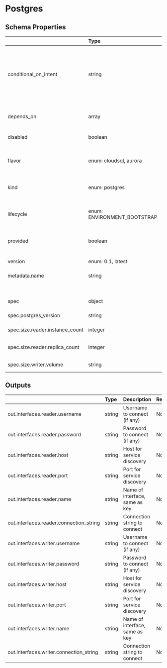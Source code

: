 # Postgres

## Schema Properties

|                                 | Type                        | Description                                                                                                                                                                    | Required   |
|:--------------------------------|:----------------------------|:-------------------------------------------------------------------------------------------------------------------------------------------------------------------------------|:-----------|
| conditional_on_intent           | string                      | Flag to enable the resource based on intent availability. eg mysql if mysql dashboard is required to be deployed. Note: Need to have the instance running beforehand to avail. | No         |
| depends_on                      | array                       | Dependencies on other resources. e.g. application x may depend on y                                                                                                            | No         |
| disabled                        | boolean                     | Flag to disable the resource                                                                                                                                                   | No         |
| flavor                          | enum: cloudsql, aurora      | Implementation selector for the Postgres resource. e.g. for a resource type cloudsql or aurora.                                                                                | Yes        |
| kind                            | enum: postgres              | Describes the type of resource. e.g. cloudsql or aurora                                                                                                                        | Yes        |
| lifecycle                       | enum: ENVIRONMENT_BOOTSTRAP | This field describes the phase in which the resource has to be invoked (`ENVIRONMENT_BOOTSTRAP`)                                                                               | No         |
| provided                        | boolean                     | Flag to tell if the resource should not be provisioned by facets                                                                                                               | No         |
| version                         | enum: 0.1, latest           | This field can be used to pin to a particular version                                                                                                                          | Yes        |
| metadata.name                   | string                      | Name of the resource                                                                                                                                                           | No         |
|                                 |                             |     - if not specified, fallback is the `filename`                                                                                                                             |            |
| spec                            | object                      | Specification as per resource types schema                                                                                                                                     | Yes        |
| spec.postgres_version           | string                      | Version of postgres e.g. 12.11                                                                                                                                                 | Yes        |
| spec.size.reader.instance_count | integer                     | The number of instances to create.                                                                                                                                             | Yes        |
| spec.size.reader.replica_count  | integer                     | [Deprecated] The number of instances to create.                                                                                                                                | No         |
| spec.size.writer.volume         | string                      | The size of the volume. e.g '10G' or '5Gi'                                                                                                                                     | No         |

## Outputs

|                                         | Type   | Description                    | Required   | Referencing                                                       |
|:----------------------------------------|:-------|:-------------------------------|:-----------|:------------------------------------------------------------------|
| out.interfaces.reader.username          | string | Username to connect (if any)   | No         | ${postgres.RESOURCE_NAME.out.interfaces.reader.username}          |
| out.interfaces.reader.password          | string | Password to connect (if any)   | No         | ${postgres.RESOURCE_NAME.out.interfaces.reader.password}          |
| out.interfaces.reader.host              | string | Host for service discovery     | No         | ${postgres.RESOURCE_NAME.out.interfaces.reader.host}              |
| out.interfaces.reader.port              | string | Port for service discovery     | No         | ${postgres.RESOURCE_NAME.out.interfaces.reader.port}              |
| out.interfaces.reader.name              | string | Name of interface, same as key | No         | ${postgres.RESOURCE_NAME.out.interfaces.reader.name}              |
| out.interfaces.reader.connection_string | string | Connection string to connect   | No         | ${postgres.RESOURCE_NAME.out.interfaces.reader.connection_string} |
| out.interfaces.writer.username          | string | Username to connect (if any)   | No         | ${postgres.RESOURCE_NAME.out.interfaces.writer.username}          |
| out.interfaces.writer.password          | string | Password to connect (if any)   | No         | ${postgres.RESOURCE_NAME.out.interfaces.writer.password}          |
| out.interfaces.writer.host              | string | Host for service discovery     | No         | ${postgres.RESOURCE_NAME.out.interfaces.writer.host}              |
| out.interfaces.writer.port              | string | Port for service discovery     | No         | ${postgres.RESOURCE_NAME.out.interfaces.writer.port}              |
| out.interfaces.writer.name              | string | Name of interface, same as key | No         | ${postgres.RESOURCE_NAME.out.interfaces.writer.name}              |
| out.interfaces.writer.connection_string | string | Connection string to connect   | No         | ${postgres.RESOURCE_NAME.out.interfaces.writer.connection_string} |

